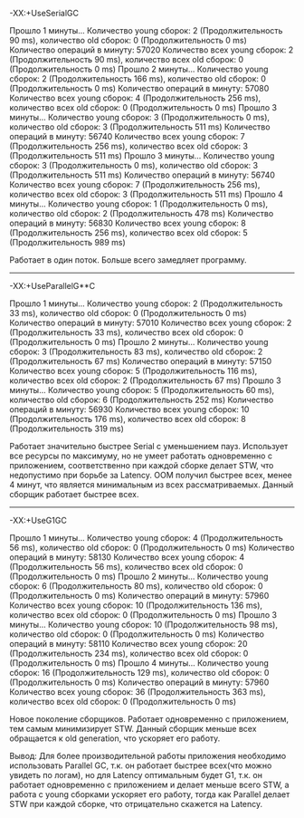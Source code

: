 -XX:+UseSerialGC

Прошло 1 минуты... Количество young сборок: 2 (Продолжительность 90 ms), количество old сборок: 0 (Продолжительность 0 ms)
Количество операций в минуту: 57020
Количество всех young сборок: 2 (Продолжительность 90 ms), количество всех old сборок: 0 (Продолжительность 0 ms)
Прошло 2 минуты... Количество young сборок: 2 (Продолжительность 166 ms), количество old сборок: 0 (Продолжительность 0 ms)
Количество операций в минуту: 57080
Количество всех young сборок: 4 (Продолжительность 256 ms), количество всех old сборок: 0 (Продолжительность 0 ms)
Прошло 3 минуты... Количество young сборок: 3 (Продолжительность 0 ms), количество old сборок: 3 (Продолжительность 511 ms)
Количество операций в минуту: 56740
Количество всех young сборок: 7 (Продолжительность 256 ms), количество всех old сборок: 3 (Продолжительность 511 ms)
Прошло 3 минуты... Количество young сборок: 3 (Продолжительность 0 ms), количество old сборок: 3 (Продолжительность 511 ms)
Количество операций в минуту: 56740
Количество всех young сборок: 7 (Продолжительность 256 ms), количество всех old сборок: 3 (Продолжительность 511 ms)
Прошло 4 минуты... Количество young сборок: 1 (Продолжительность 0 ms), количество old сборок: 2 (Продолжительность 478 ms)
Количество операций в минуту: 56830
Количество всех young сборок: 8 (Продолжительность 256 ms), количество всех old сборок: 5 (Продолжительность 989 ms)

Работает в один поток. Больше всего замедляет программу.

------------------------------------------------------------------------------------------------------------------------
-XX:+UseParallelG**C

Прошло 1 минуты... Количество young сборок: 2 (Продолжительность 33 ms), количество old сборок: 0 (Продолжительность 0 ms)
Количество операций в минуту: 57010
Количество всех young сборок: 2 (Продолжительность 33 ms), количество всех old сборок: 0 (Продолжительность 0 ms)
Прошло 2 минуты... Количество young сборок: 3 (Продолжительность 83 ms), количество old сборок: 2 (Продолжительность 67 ms)
Количество операций в минуту: 57150
Количество всех young сборок: 5 (Продолжительность 116 ms), количество всех old сборок: 2 (Продолжительность 67 ms)
Прошло 3 минуты... Количество young сборок: 5 (Продолжительность 60 ms), количество old сборок: 6 (Продолжительность 252 ms)
Количество операций в минуту: 56930
Количество всех young сборок: 10 (Продолжительность 176 ms), количество всех old сборок: 8 (Продолжительность 319 ms)

Работает значительно быстрее Serial с уменьшением пауз.
Использует все ресурсы по максимуму, но не умеет работать одновременно с приложением,
 соответственно при каждой сборке делает STW, что недопустимо при борьбе за Latency.
ООМ получил быстрее всех, менее 4 минут, что является минимальным из всех рассматриваемых.
Данный сборщик работает быстрее всех.

------------------------------------------------------------------------------------------------------------------------
-XX:+UseG1GC

Прошло 1 минуты... Количество young сборок: 4 (Продолжительность 56 ms), количество old сборок: 0 (Продолжительность 0 ms)
Количество операций в минуту: 58130
Количество всех young сборок: 4 (Продолжительность 56 ms), количество всех old сборок: 0 (Продолжительность 0 ms)
Прошло 2 минуты... Количество young сборок: 6 (Продолжительность 80 ms), количество old сборок: 0 (Продолжительность 0 ms)
Количество операций в минуту: 57960
Количество всех young сборок: 10 (Продолжительность 136 ms), количество всех old сборок: 0 (Продолжительность 0 ms)
Прошло 3 минуты... Количество young сборок: 10 (Продолжительность 98 ms), количество old сборок: 0 (Продолжительность 0 ms)
Количество операций в минуту: 58110
Количество всех young сборок: 20 (Продолжительность 234 ms), количество всех old сборок: 0 (Продолжительность 0 ms)
Прошло 4 минуты... Количество young сборок: 16 (Продолжительность 129 ms), количество old сборок: 0 (Продолжительность 0 ms)
Количество операций в минуту: 57960
Количество всех young сборок: 36 (Продолжительность 363 ms), количество всех old сборок: 0 (Продолжительность 0 ms)

Новое поколение сборщиков. Работает одновременно с приложением, тем самым минимизирует STW.
Данный сборщик меньше всех обращается к old generation, что ускоряет его работу.

Вывод:
Для более производительной работы приложения необходимо использовать Parallel GC, т.к. он работает быстрее всех(что можно увидеть по логам),
 но для Latency оптимальным будет G1, т.к. он работает одновременно с приложением и делает меньше всего STW, 
 а работа с young сборками ускоряет его работу, тогда как Parallel делает STW при каждой сборке, что отрицательно скажется на Latency.
